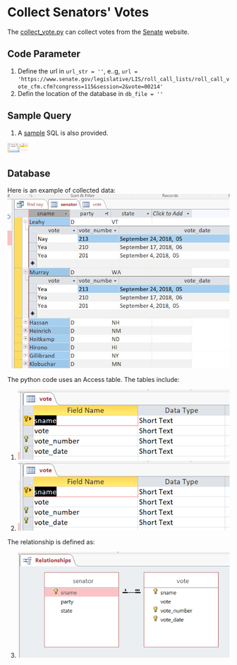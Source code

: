 # Collect Senators' Votes

The [collect_vote.py](./collect_vote.py) can collect votes from the [Senate](https://www.senate.gov/legislative/votes.htm) website.

## Code Parameter
1. Define the url in `url_str = ''`, e..g, `url = 'https://www.senate.gov/legislative/LIS/roll_call_lists/roll_call_vote_cfm.cfm?congress=115&session=2&vote=00214'`
2. Defin the location of the database in `db_file = ''`

## Sample Query
1. A [sample](./query.sql) SQL is also provided.

<img src="./query_result.PNG" width="48">


## Database
Here is an example of collected data:
![collected data](./collected_data.PNG)

The python code uses an Access table. The tables include:
1. ![senator table](./vote_table.PNG )
2. ![vote table](./vote_table.PNG )

The relationship is defined as:

3. ![relation ship](./relationship.PNG )

